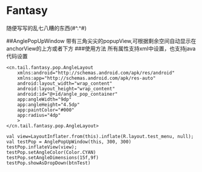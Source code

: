 # Fantasy
随便写写的乱七八糟的东西(#^.^#)

##AnglePopUpWindow
带有三角尖尖的popupView,可根据剩余空间自动显示在anchorView的上方或者下方
###使用方法
所有属性支持xml中设置，也支持java代码设置
```
<cn.tail.fantasy.pop.AngleLayout
    xmlns:android="http://schemas.android.com/apk/res/android"
    xmlns:app="http://schemas.android.com/apk/res-auto"
    android:layout_width="wrap_content"
    android:layout_height="wrap_content"
    android:id="@+id/angle_pop_container"
    app:angleWidth="9dp"
    app:angleHeight="4.5dp"
    app:paintColor="#000"
    app:radius="4dp"
    >
</cn.tail.fantasy.pop.AngleLayout>
```

```
val view=LayoutInflater.from(this).inflate(R.layout.test_menu, null);
val testPop = AnglePopUpWindow(this, 300, 300)
testPop.inflateView(view);
testPop.setAngleColor(Color.CYAN)
testPop.setAngleDimensions(15f,9f)
testPop.showAsDropDown(btnTest)
```
